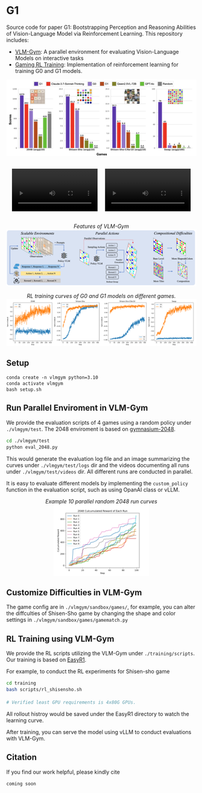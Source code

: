 # G1


Source code for paper G1: Bootstrapping Perception and Reasoning Abilities of Vision-Language Model via Reinforcement Learning. This repository includes:

- [VLM-Gym](#run-parallel-enviroment-in-vlm-gym): A parallel environment for evaluating Vision-Language Models on interactive tasks
- [Gaming RL Training](#rl-training-using-vlm-gym): Implementation of reinforcement learning for training G0 and G1 models.


<p align="center">


<img src="assets/image.png" />
</p>

<br>

<div style="display: flex; justify-content: center; gap: 20px;">
  <video src="assets/2048.mp4" width="45%" controls></video>
  <video src="assets/shisensho.mp4" width="45%" controls></video>
</div>

<br>

<p align="center">
<i>Features of VLM-Gym</i><br>
<img src="assets/vlmgym.png" />
</p>

<p align="center">
<i>RL training curves of G0 and G1 models on different games.</i><br>
<img src="assets/curves.png" />
</p>

## Setup 
```
conda create -n vlmgym python=3.10
conda activate vlmgym
bash setup.sh
```

## Run Parallel Enviroment in VLM-Gym

We provide the evaluation scripts of 4 games using a random policy under `./vlmgym/test`. The 2048 enviroment is based on [gymnasium-2048](https://github.com/Quentin18/gymnasium-2048).

``` bash
cd ./vlmgym/test
python eval_2048.py
```

This would generate the evaluation log file and an image summarizing the curves under `./vlmgym/test/logs` dir and the videos documenting all runs under `./vlmgym/test/videos` dir. All different runs are conducted in parallel. 

It is easy to evaluate different models by implementing the ```custom_policy``` function in the evaluation script, such as using OpanAI class or vLLM. 



<p align="center">
<i>Example 10 parallel random 2048 run curves</i><br>
<img src="assets/test_2048.png" width="50%"  />
</p>

## Customize Difficulties in VLM-Gym

The game config are in ```./vlmgym/sandbox/games/```, for example, you can alter the diffculties of Shisen-Sho game by changing the shape and color settings in ```./vlmgym/sandbox/games/gamematch.py```


## RL Training using VLM-Gym

We provide the RL scripts utilizing the VLM-Gym under `./training/scripts`. Our training is based on [EasyR1](https://github.com/hiyouga/EasyR1/).

For example, to conduct the RL experiments for Shisen-sho game

```bash
cd training
bash scripts/rl_shisensho.sh

# Verified least GPU requirements is 4x80G GPUs.
```

All rollout histroy would be saved under the EasyR1 directory to watch the learning curve.

After training, you can serve the model using vLLM to conduct evaluations with VLM-Gym.


## Citation

If you find our work helpful, please kindly cite

```
coming soon
```

